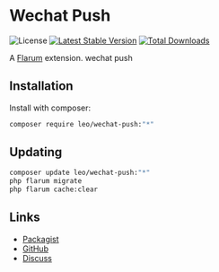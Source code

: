 # Wechat Push

![License](https://img.shields.io/badge/license-MIT-blue.svg) [![Latest Stable Version](https://img.shields.io/packagist/v/leo/wechat-push.svg)](https://packagist.org/packages/leo/wechat-push) [![Total Downloads](https://img.shields.io/packagist/dt/leo/wechat-push.svg)](https://packagist.org/packages/leo/wechat-push)

A [Flarum](http://flarum.org) extension. wechat push

## Installation

Install with composer:

```sh
composer require leo/wechat-push:"*"
```

## Updating

```sh
composer update leo/wechat-push:"*"
php flarum migrate
php flarum cache:clear
```

## Links

- [Packagist](https://packagist.org/packages/leo/wechat-push)
- [GitHub](https://github.com/leo/wechat-push)
- [Discuss](https://discuss.flarum.org/d/PUT_DISCUSS_SLUG_HERE)
